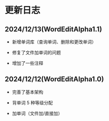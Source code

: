 # 更新日志

## 2024/12/13(WordEditAlpha1.1)

- 新增单词库（查询单词、删除和更改单词）

- 修复了文件加单词的问题

- 增加了一些注释

## 2024/12/12(WordEditAlpha1.0)

- 完善了基本架构

- 背单词 5 种等级分配

- 加单词（文件加/直接加）
